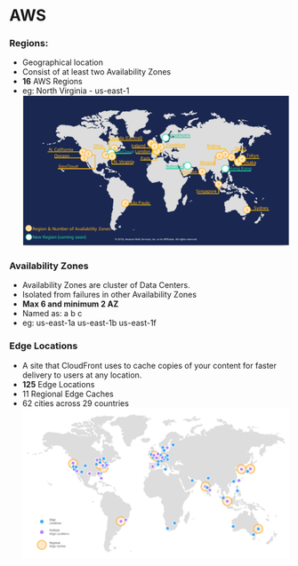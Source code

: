 # AWS

### Regions:

- Geographical location
- Consist of at least two Availability Zones
- **16** AWS Regions
- eg: North Virginia - us-east-1
  ![Screenshot](aws-regions.png)

### Availability Zones

- Availability Zones are cluster of Data Centers.
- Isolated from failures in other Availability Zones
- **Max 6 and minimum 2 AZ**
- Named as: a b c
- eg: us-east-1a us-east-1b us-east-1f

### Edge Locations

- A site that CloudFront uses to cache copies of your content for faster delivery to users at any location.
- **125** Edge Locations
- 11 Regional Edge Caches
- 62 cities across 29 countries
  ![Screenshot](CloudFront-Edge-Locations.png)

